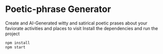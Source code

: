 # Poetic-phrase Generator
Create and AI-Generated witty and satirical poetic prases about your faviorate activities and places to visit
Install the dependencies and run the project
```
npm install
npm start
```
